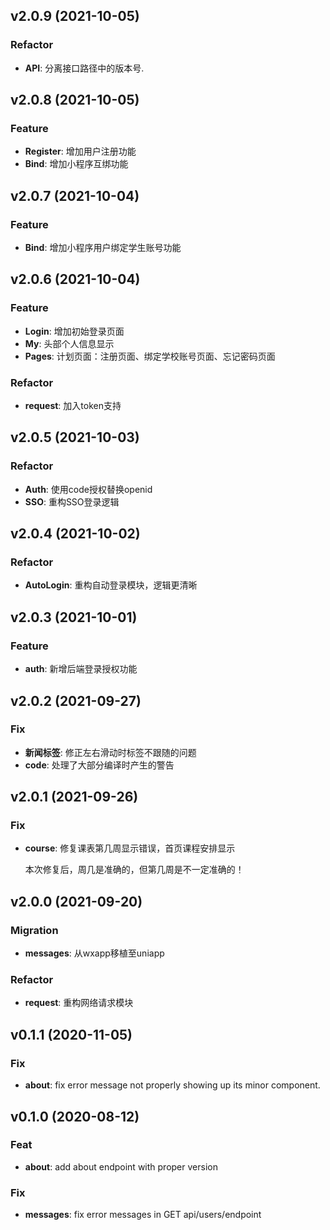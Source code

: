 ## v2.0.9 (2021-10-05)

### Refactor
- **API**: 分离接口路径中的版本号.

## v2.0.8 (2021-10-05)

### Feature
- **Register**: 增加用户注册功能
- **Bind**: 增加小程序互绑功能

## v2.0.7 (2021-10-04)

### Feature
- **Bind**: 增加小程序用户绑定学生账号功能

## v2.0.6 (2021-10-04)

### Feature
- **Login**: 增加初始登录页面
- **My**: 头部个人信息显示
- **Pages**: 计划页面：注册页面、绑定学校账号页面、忘记密码页面

### Refactor
- **request**: 加入token支持

## v2.0.5 (2021-10-03)

### Refactor
- **Auth**: 使用code授权替换openid
- **SSO**: 重构SSO登录逻辑

## v2.0.4 (2021-10-02)

### Refactor
- **AutoLogin**: 重构自动登录模块，逻辑更清晰

## v2.0.3 (2021-10-01)

### Feature
- **auth**: 新增后端登录授权功能

## v2.0.2 (2021-09-27)

### Fix
- **新闻标签**: 修正左右滑动时标签不跟随的问题
- **code**: 处理了大部分编译时产生的警告

## v2.0.1 (2021-09-26)

### Fix

- **course**: 修复课表第几周显示错误，首页课程安排显示
            
    本次修复后，周几是准确的，但第几周是不一定准确的！

## v2.0.0 (2021-09-20)

### Migration

- **messages**: 从wxapp移植至uniapp

### Refactor

- **request**: 重构网络请求模块


## v0.1.1 (2020-11-05)


### Fix

- **about**: fix error message not properly showing up its minor component.

## v0.1.0 (2020-08-12)

### Feat

- **about**: add about endpoint with proper version

### Fix

- **messages**: fix error messages in GET api/users/endpoint 

